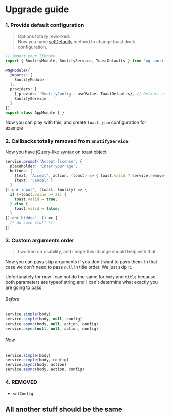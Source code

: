 # Upgrade guide

### 1. Provide default configuration

> Options totally reworked.  
  Now you have [setDefaults](../api/options.md#setting-default-configuration) method to change toast dock configuration.
```typescript
// Import your library
import { SnotifyModule, SnotifyService, ToastDefaults } from 'ng-snotify';

@NgModule({
  imports: [
    SnotifyModule
  ],
  providers: [
    { provide: 'SnotifyConfig', useValue: ToastDefaults}, // Default configuration
    SnotifyService
  ]
})
export class AppModule { }
```

Now you can play with this, and create `toast.json` configuration for example


### 2. Callbacks totally removed from `SnotifyService`

Now you have jQuery-like syntax on toast object

```typescript
service.prompt('Accept license', {
  placeholder: 'Enter your age',
  buttons: [
    {text: 'Accept', action: (toast) => { toast.valid ? service.remove(toast.id) : false }, bold: true},
    {text: 'Cancel' }
  ]
}).on('input', (toast: Snotify) => {
  if (+toast.value >= 21) {
    toast.valid = true;
  } else {
    toast.valid = false;
  }
}).on('hidden', () => {
  /* do some stuff */
})
```

### 3. Custom arguments order

> I worked on usability, and i hope this change should help with that.

Now you can pass skip arguments if you don't want to pass them.
In that case we don't need to pass `null` in title order. We just skip it.

Unfortunately for now I can not do the same for `body` and `title` because both parameters are typeof string and I can't determine what exactly you are going to pass

###### Before
```typescript
service.simple(body)
service.simple(body, null, config)
service.async(body, null, action, config)
service.async(null, null, action, config)
```

###### Now

```typescript
service.simple(body)
service.simple(body, config)
service.async(body, action)
service.async(body, action, config)
```

### 4. REMOVED
 - `setConfig`
 
 
## All another stuff should be the same
